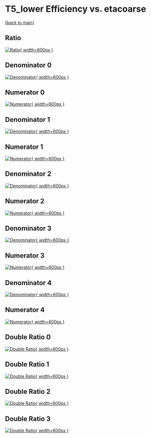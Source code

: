 # T5_lower Efficiency vs. etacoarse

[[back to main](./)]



## Ratio

[![Ratio](../mtv/var/T5_lower_base_211_-1_eff_etacoarse.png){ width=600px }](../mtv/var/T5_lower_base_211_-1_eff_etacoarse.pdf)

## Denominator 0

[![Denominator](../mtv/den/T5_lower_base_211_-1_eff_etacoarse_den0.png){ width=600px }](../mtv/den/T5_lower_base_211_-1_eff_etacoarse_den0.pdf)

## Numerator 0

[![Numerator](../mtv/num/T5_lower_base_211_-1_eff_etacoarse_num0.png){ width=600px }](../mtv/num/T5_lower_base_211_-1_eff_etacoarse_num0.pdf)

## Denominator 1

[![Denominator](../mtv/den/T5_lower_base_211_-1_eff_etacoarse_den1.png){ width=600px }](../mtv/den/T5_lower_base_211_-1_eff_etacoarse_den1.pdf)

## Numerator 1

[![Numerator](../mtv/num/T5_lower_base_211_-1_eff_etacoarse_num1.png){ width=600px }](../mtv/num/T5_lower_base_211_-1_eff_etacoarse_num1.pdf)

## Denominator 2

[![Denominator](../mtv/den/T5_lower_base_211_-1_eff_etacoarse_den2.png){ width=600px }](../mtv/den/T5_lower_base_211_-1_eff_etacoarse_den2.pdf)

## Numerator 2

[![Numerator](../mtv/num/T5_lower_base_211_-1_eff_etacoarse_num2.png){ width=600px }](../mtv/num/T5_lower_base_211_-1_eff_etacoarse_num2.pdf)

## Denominator 3

[![Denominator](../mtv/den/T5_lower_base_211_-1_eff_etacoarse_den3.png){ width=600px }](../mtv/den/T5_lower_base_211_-1_eff_etacoarse_den3.pdf)

## Numerator 3

[![Numerator](../mtv/num/T5_lower_base_211_-1_eff_etacoarse_num3.png){ width=600px }](../mtv/num/T5_lower_base_211_-1_eff_etacoarse_num3.pdf)

## Denominator 4

[![Denominator](../mtv/den/T5_lower_base_211_-1_eff_etacoarse_den4.png){ width=600px }](../mtv/den/T5_lower_base_211_-1_eff_etacoarse_den4.pdf)

## Numerator 4

[![Numerator](../mtv/num/T5_lower_base_211_-1_eff_etacoarse_num4.png){ width=600px }](../mtv/num/T5_lower_base_211_-1_eff_etacoarse_num4.pdf)

## Double Ratio 0

[![Double Ratio](../mtv/ratio/T5_lower_base_211_-1_eff_etacoarse_ratio0.png){ width=600px }](../mtv/ratio/T5_lower_base_211_-1_eff_etacoarse_ratio0.pdf)

## Double Ratio 1

[![Double Ratio](../mtv/ratio/T5_lower_base_211_-1_eff_etacoarse_ratio1.png){ width=600px }](../mtv/ratio/T5_lower_base_211_-1_eff_etacoarse_ratio1.pdf)

## Double Ratio 2

[![Double Ratio](../mtv/ratio/T5_lower_base_211_-1_eff_etacoarse_ratio2.png){ width=600px }](../mtv/ratio/T5_lower_base_211_-1_eff_etacoarse_ratio2.pdf)

## Double Ratio 3

[![Double Ratio](../mtv/ratio/T5_lower_base_211_-1_eff_etacoarse_ratio3.png){ width=600px }](../mtv/ratio/T5_lower_base_211_-1_eff_etacoarse_ratio3.pdf)

